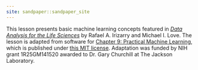 ```yaml
---
site: sandpaper::sandpaper_site
---
```


This lesson presents basic machine learning concepts featured in 
[*Data Analysis for the Life Sciences*](https://leanpub.com/dataanalysisforthelifesciences)
by Rafael A. Irizarry and Michael I. Love. The lesson is adapted from software
for 
[Chapter 9: Practical Machine Learning](https://github.com/genomicsclass/labs/tree/master/ml),
which is published under 
[this MIT license](https://github.com/genomicsclass/labs?tab=MIT-1-ov-file).
Adaptation was funded by NIH grant 1R25GM141520 awarded to Dr. Gary Churchill at
The Jackson Laboratory.